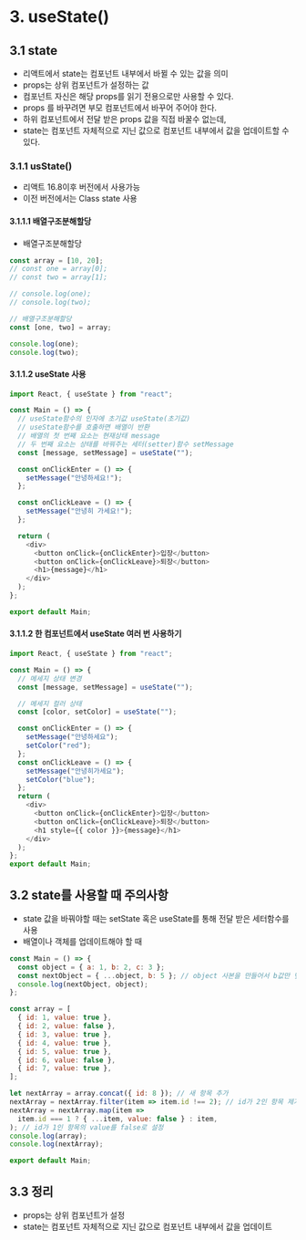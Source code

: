 # 3. useState()

## 3.1 state

- 리액트에서 state는 컴포넌트 내부에서 바뀔 수 있는 값을 의미
- props는 상위 컴포넌트가 설정하는 값
- 컴포넌트 자신은 해당 props를 읽기 전용으로만 사용할 수 있다.
- props 를 바꾸려면 부모 컴포넌트에서 바꾸어 주어야 한다.
- 하위 컴포넌트에서 전달 받은 props 값을 직접 바꿀수 없는데,
- state는 컴포넌트 자체적으로 지닌 값으로 컴포넌트 내부에서 값을 업데이트할 수 있다.

### 3.1.1 usState()

- 리액트 16.8이후 버전에서 사용가능
- 이전 버전에서는 Class state 사용

#### 3.1.1.1 배열구조분해할당

- 배열구조분해할당

```js
const array = [10, 20];
// const one = array[0];
// const two = array[1];

// console.log(one);
// console.log(two);

// 배열구조분해할당
const [one, two] = array;

console.log(one);
console.log(two);
```

#### 3.1.1.2 useState 사용

```js
import React, { useState } from "react";

const Main = () => {
  // useState함수의 인자에 초기값 useState(초기값)
  // useState함수를 호출하면 배열이 반환
  // 배열의 첫 번째 요소는 현재상태 message
  // 두 번째 요소는 상태를 바꿔주는 세터(setter)함수 setMessage
  const [message, setMessage] = useState("");

  const onClickEnter = () => {
    setMessage("안녕하세요!");
  };

  const onClickLeave = () => {
    setMessage("안녕히 가세요!");
  };

  return (
    <div>
      <button onClick={onClickEnter}>입장</button>
      <button onClick={onClickLeave}>퇴장</button>
      <h1>{message}</h1>
    </div>
  );
};

export default Main;
```

#### 3.1.1.2 한 컴포넌트에서 useState 여러 번 사용하기

```js
import React, { useState } from "react";

const Main = () => {
  // 메세지 상태 변경
  const [message, setMessage] = useState("");

  // 메세지 컬러 상태
  const [color, setColor] = useState("");

  const onClickEnter = () => {
    setMessage("안녕하세요");
    setColor("red");
  };
  const onClickLeave = () => {
    setMessage("안녕히가세요");
    setColor("blue");
  };
  return (
    <div>
      <button onClick={onClickEnter}>입장</button>
      <button onClick={onClickLeave}>퇴장</button>
      <h1 style={{ color }}>{message}</h1>
    </div>
  );
};
export default Main;
```

## 3.2 state를 사용할 때 주의사항

- state 값을 바꿔야할 때는 setState 혹은 useState를 통해 전달 받은 세터함수를 사용
- 배열이나 객체를 업데이트해야 할 때

```js
const Main = () => {
  const object = { a: 1, b: 2, c: 3 };
  const nextObject = { ...object, b: 5 }; // object 사본을 만들어서 b값만 덮어쓴다
  console.log(nextObject, object);
};

const array = [
  { id: 1, value: true },
  { id: 2, value: false },
  { id: 3, value: true },
  { id: 4, value: true },
  { id: 5, value: true },
  { id: 6, value: false },
  { id: 7, value: true },
];

let nextArray = array.concat({ id: 8 }); // 새 항목 추가
nextArray = nextArray.filter(item => item.id !== 2); // id가 2인 항목 제거
nextArray = nextArray.map(item =>
  item.id === 1 ? { ...item, value: false } : item,
); // id가 1인 항목의 value를 false로 설정
console.log(array);
console.log(nextArray);

export default Main;
```

## 3.3 정리

- props는 상위 컴포넌트가 설정
- state는 컴포넌트 자체적으로 지닌 값으로 컴포넌트 내부에서 값을 업데이트
